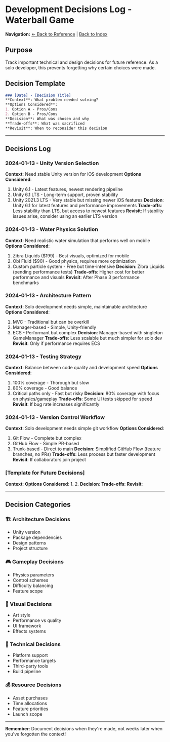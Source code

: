 # Development Decisions Log - Waterball Game

**Navigation:** [← Back to Reference](DOCUMENTATION_IMPROVEMENTS.md) | [Back to Index](../INDEX.md)

## Purpose
Track important technical and design decisions for future reference. As a solo developer, this prevents forgetting why certain choices were made.

## Decision Template
```markdown
### [Date] - [Decision Title]
**Context**: What problem needed solving?
**Options Considered**: 
1. Option A - Pros/Cons
2. Option B - Pros/Cons
**Decision**: What was chosen and why
**Trade-offs**: What was sacrificed
**Revisit**: When to reconsider this decision
```

---

## Decisions Log

### 2024-01-13 - Unity Version Selection
**Context**: Need stable Unity version for iOS development
**Options Considered**: 
1. Unity 6.1 - Latest features, newest rendering pipeline
2. Unity 6.1 LTS - Long-term support, proven stability
3. Unity 2021.3 LTS - Very stable but missing newer iOS features
**Decision**: Unity 6.1 for latest features and performance improvements
**Trade-offs**: Less stability than LTS, but access to newest features
**Revisit**: If stability issues arise, consider using an earlier LTS version

### 2024-01-13 - Water Physics Solution
**Context**: Need realistic water simulation that performs well on mobile
**Options Considered**: 
1. Zibra Liquids ($199) - Best visuals, optimized for mobile
2. Obi Fluid ($90) - Good physics, requires more optimization
3. Custom particle system - Free but time-intensive
**Decision**: Zibra Liquids (pending performance tests)
**Trade-offs**: Higher cost for better performance and visuals
**Revisit**: After Phase 3 performance benchmarks

### 2024-01-13 - Architecture Pattern
**Context**: Solo development needs simple, maintainable architecture
**Options Considered**: 
1. MVC - Traditional but can be overkill
2. Manager-based - Simple, Unity-friendly
3. ECS - Performant but complex
**Decision**: Manager-based with singleton GameManager
**Trade-offs**: Less scalable but much simpler for solo dev
**Revisit**: Only if performance requires ECS

### 2024-01-13 - Testing Strategy
**Context**: Balance between code quality and development speed
**Options Considered**: 
1. 100% coverage - Thorough but slow
2. 80% coverage - Good balance
3. Critical paths only - Fast but risky
**Decision**: 80% coverage with focus on physics/gameplay
**Trade-offs**: Some UI tests skipped for speed
**Revisit**: If bug rate increases significantly

### 2024-01-13 - Version Control Workflow
**Context**: Solo development needs simple git workflow
**Options Considered**: 
1. Git Flow - Complete but complex
2. GitHub Flow - Simple PR-based
3. Trunk-based - Direct to main
**Decision**: Simplified GitHub Flow (feature branches, no PRs)
**Trade-offs**: Less process but faster development
**Revisit**: If collaborators join project

### [Template for Future Decisions]
**Context**: 
**Options Considered**: 
1. 
2. 
**Decision**: 
**Trade-offs**: 
**Revisit**: 

---

## Decision Categories

### 🏗 Architecture Decisions
- Unity version
- Package dependencies
- Design patterns
- Project structure

### 🎮 Gameplay Decisions
- Physics parameters
- Control schemes
- Difficulty balancing
- Feature scope

### 🎨 Visual Decisions
- Art style
- Performance vs quality
- UI framework
- Effects systems

### 🔧 Technical Decisions
- Platform support
- Performance targets
- Third-party tools
- Build pipeline

### 💰 Resource Decisions
- Asset purchases
- Time allocations
- Feature priorities
- Launch scope

---

**Remember**: Document decisions when they're made, not weeks later when you've forgotten the context!
